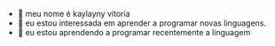 - 👋 meu nome é kaylayny vitoria
- 👀 eu estou interessada em aprender a programar novas linguagens.
- 🌱 eu estou aprendendo a programar recentemente a linguagem



